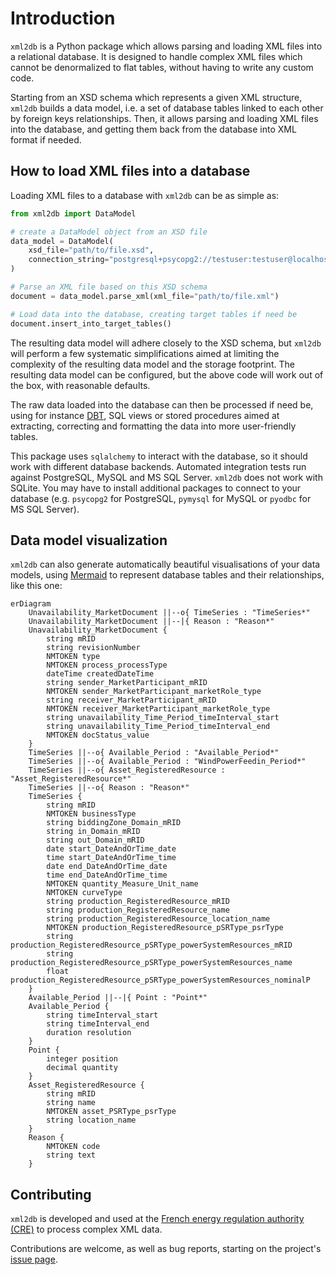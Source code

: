 # Introduction

`xml2db` is a Python package which allows parsing and loading XML files into a relational database. It is designed to handle complex XML files which 
cannot be denormalized to flat tables, without having to write any custom code.

Starting from an XSD schema which represents a given XML structure, `xml2db` builds a data model, i.e. a set of database tables linked to each other by foreign keys relationships.
Then, it allows parsing and loading XML files into the database, and getting them back from the database 
into XML format if needed.

## How to load XML files into a database

Loading XML files to a database with `xml2db` can be as simple as:

```python
from xml2db import DataModel

# create a DataModel object from an XSD file
data_model = DataModel(
    xsd_file="path/to/file.xsd", 
    connection_string="postgresql+psycopg2://testuser:testuser@localhost:5432/testdb",
)

# Parse an XML file based on this XSD schema
document = data_model.parse_xml(xml_file="path/to/file.xml")

# Load data into the database, creating target tables if need be
document.insert_into_target_tables()
```

The resulting data model will adhere closely to the XSD schema, but `xml2db` will perform a few systematic simplifications aimed 
at limiting the complexity of the resulting data model and the storage footprint. The resulting data model can be configured, but the above code will work out of the box, with reasonable defaults.

The raw data loaded into the database can then be processed if need be, using for instance [DBT](https://www.getdbt.com/),
SQL views or stored procedures aimed at extracting, correcting and formatting the data into more user-friendly tables.

This package uses `sqlalchemy` to interact with the database, so it should work with different database backends. 
Automated integration tests run against PostgreSQL, MySQL and MS SQL Server. `xml2db` does not work with SQLite. You may
have to install additional packages to connect to your database (e.g. `psycopg2` for PostgreSQL, `pymysql` for MySQL or 
`pyodbc` for MS SQL Server).

## Data model visualization

`xml2db` can also generate automatically beautiful visualisations of your data models, using [Mermaid](https://mermaid.js.org/syntax/entityRelationshipDiagram.html) to represent database tables and their relationships,
like this one:

```mermaid
erDiagram
    Unavailability_MarketDocument ||--o{ TimeSeries : "TimeSeries*"
    Unavailability_MarketDocument ||--|{ Reason : "Reason*"
    Unavailability_MarketDocument {
        string mRID
        string revisionNumber
        NMTOKEN type
        NMTOKEN process_processType
        dateTime createdDateTime
        string sender_MarketParticipant_mRID
        NMTOKEN sender_MarketParticipant_marketRole_type
        string receiver_MarketParticipant_mRID
        NMTOKEN receiver_MarketParticipant_marketRole_type
        string unavailability_Time_Period_timeInterval_start
        string unavailability_Time_Period_timeInterval_end
        NMTOKEN docStatus_value
    }
    TimeSeries ||--o{ Available_Period : "Available_Period*"
    TimeSeries ||--o{ Available_Period : "WindPowerFeedin_Period*"
    TimeSeries ||--o{ Asset_RegisteredResource : "Asset_RegisteredResource*"
    TimeSeries ||--o{ Reason : "Reason*"
    TimeSeries {
        string mRID
        NMTOKEN businessType
        string biddingZone_Domain_mRID
        string in_Domain_mRID
        string out_Domain_mRID
        date start_DateAndOrTime_date
        time start_DateAndOrTime_time
        date end_DateAndOrTime_date
        time end_DateAndOrTime_time
        NMTOKEN quantity_Measure_Unit_name
        NMTOKEN curveType
        string production_RegisteredResource_mRID
        string production_RegisteredResource_name
        string production_RegisteredResource_location_name
        NMTOKEN production_RegisteredResource_pSRType_psrType
        string production_RegisteredResource_pSRType_powerSystemResources_mRID
        string production_RegisteredResource_pSRType_powerSystemResources_name
        float production_RegisteredResource_pSRType_powerSystemResources_nominalP
    }
    Available_Period ||--|{ Point : "Point*"
    Available_Period {
        string timeInterval_start
        string timeInterval_end
        duration resolution
    }
    Point {
        integer position
        decimal quantity
    }
    Asset_RegisteredResource {
        string mRID
        string name
        NMTOKEN asset_PSRType_psrType
        string location_name
    }
    Reason {
        NMTOKEN code
        string text
    }
```

## Contributing

`xml2db` is developed and used at the [French energy regulation authority (CRE)](https://www.cre.fr/) to process complex XML data.

Contributions are welcome, as well as bug reports, starting on the project's 
[issue page](https://github.com/cre-dev/xml2db/issues).

    
